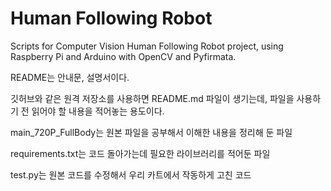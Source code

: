 # Human Following Robot

Scripts for Computer Vision Human Following Robot project, using Raspberry Pi and Arduino with OpenCV and Pyfirmata.

README는 안내문, 설명서이다.

깃허브와 같은 원격 저장소를 사용하면 README.md 파일이 생기는데, 파일을 사용하기 전 읽어야 할 내용을 적어놓는 용도이다.

main_720P_FullBody는 원본 파일을 공부해서 이해한 내용을 정리해 둔 파일

requirements.txt는 코드 돌아가는데 필요한 라이브러리를 적어둔 파일

test.py는 원본 코드를 수정해서 우리 카트에서 작동하게 고친 코드
